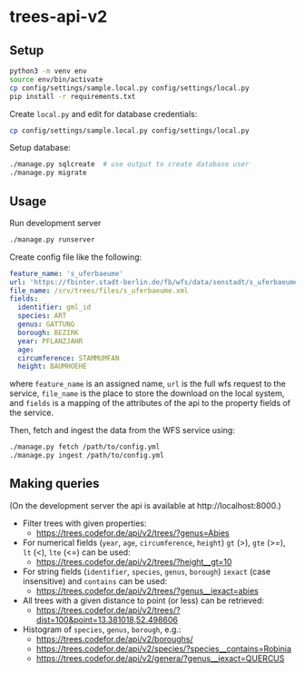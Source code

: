 # trees-api-v2

## Setup

``` bash
python3 -m venv env
source env/bin/activate
cp config/settings/sample.local.py config/settings/local.py
pip install -r requirements.txt
```

Create `local.py` and edit for database credentials:

``` bash
cp config/settings/sample.local.py config/settings/local.py
```

Setup database:

``` bash
./manage.py sqlcreate  # use output to create database user
./manage.py migrate
```

## Usage

Run development server

``` bash
./manage.py runserver
```

Create config file like the following:

``` yml
feature_name: 's_uferbaeume'
url: 'https://fbinter.stadt-berlin.de/fb/wfs/data/senstadt/s_uferbaeume?service=wfs&version=2.0.0&request=GetFeature&typeNames=s_uferbaeume'
file_name: /srv/trees/files/s_uferbaeume.xml
fields:
  identifier: gml_id
  species: ART
  genus: GATTUNG
  borough: BEZIRK
  year: PFLANZJAHR
  age:
  circumference: STAMMUMFAN
  height: BAUMHOEHE
```

where `feature_name` is an assigned name, `url` is the full wfs request to the service, `file_name` is the place to store the download on the local system, and `fields` is a mapping of the attributes of the api to the property fields of the service.

Then, fetch and ingest the data from the WFS service using:

``` bash
./manage.py fetch /path/to/config.yml
./manage.py ingest /path/to/config.yml
```

## Making queries

(On the development server the api is available at http://localhost:8000.)

* Filter trees with given properties:
  * https://trees.codefor.de/api/v2/trees/?genus=Abies
* For numerical fields (`year`, `age`, `circumference`, `height`) `gt` (>), `gte` (>=), `lt` (<), `lte` (<=) can be used:
  * https://trees.codefor.de/api/v2/trees/?height__gt=10
* For string fields (`identifier`, `species`, `genus`, `borough`) `iexact` (case insensitive) and `contains` can be used:
  * https://trees.codefor.de/api/v2/trees/?genus__iexact=abies
* All trees with a given distance to point (or less) can be retrieved:
  * https://trees.codefor.de/api/v2/trees/?dist=100&point=13.381018,52.498606
* Histogram of `species`, `genus`, `borough`, e.g.:
  * https://trees.codefor.de/api/v2/boroughs/
  * https://trees.codefor.de/api/v2/species/?species__contains=Robinia
  * https://trees.codefor.de/api/v2/genera/?genus__iexact=QUERCUS
